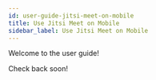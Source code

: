 ```yaml
---
id: user-guide-jitsi-meet-on-mobile
title: Use Jitsi Meet on Mobile
sidebar_label: Use Jitsi Meet on Mobile
---
```


Welcome to the user guide!

Check back soon!
